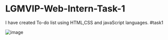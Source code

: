 # LGMVIP-Web-Intern-Task-1

I have created To-do list using HTML,CSS and javaScript languages.
#task1 


![image](https://user-images.githubusercontent.com/47585886/156912983-68cbae26-1b09-43a8-8423-8be7786f7538.png)
